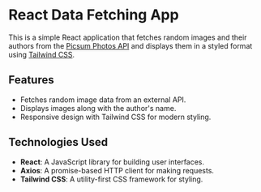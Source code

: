 # React Data Fetching App

This is a simple React application that fetches random images and their authors from the [Picsum Photos API](https://picsum.photos/) and displays them in a styled format using [Tailwind CSS](https://tailwindcss.com/).

## Features

- Fetches random image data from an external API.
- Displays images along with the author's name.
- Responsive design with Tailwind CSS for modern styling.

## Technologies Used

- **React**: A JavaScript library for building user interfaces.
- **Axios**: A promise-based HTTP client for making requests.
- **Tailwind CSS**: A utility-first CSS framework for styling.


